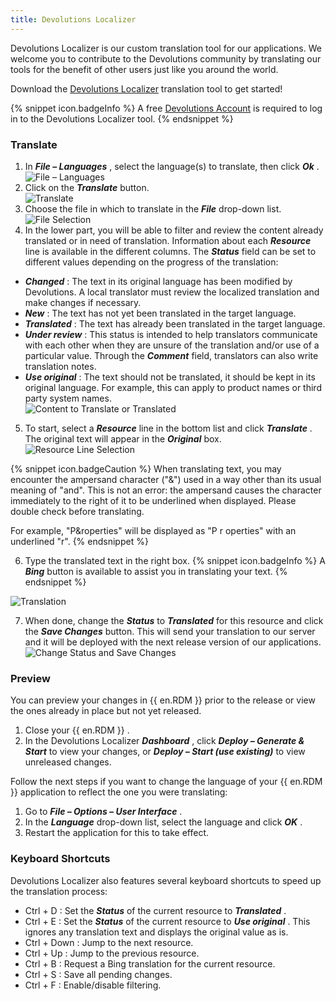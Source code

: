 ```yaml
---
title: Devolutions Localizer
---
```

Devolutions Localizer is our custom translation tool for our applications. We welcome you to contribute to the Devolutions community by translating our tools for the benefit of other users just like you around the world. 

Download the [Devolutions Localizer](https://devolutions.net/localizer) translation tool to get started! 

{% snippet icon.badgeInfo %} 
A free [Devolutions Account](/cloud/devolutions-account/create-devolutions-account/) is required to log in to the Devolutions Localizer tool. 
{% endsnippet %}
 
### Translate 

1. In ***File – Languages*** , select the language(s) to translate, then click ***Ok*** .  
![File – Languages](/img/en/rdm/windows/RdmWin4049.png) 
1. Click on the ***Translate*** button.  
![Translate](/img/en/rdm/windows/RDMWin2131.png) 
1. Choose the file in which to translate in the ***File*** drop-down list.  
![File Selection](/img/en/rdm/windows/RDMWin2132.png) 
1. In the lower part, you will be able to filter and review the content already translated or in need of translation. Information about each ***Resource*** line is available in the different columns. The ***Status*** field can be set to different values depending on the progress of the translation:  

* ***Changed*** : The text in its original language has been modified by Devolutions. A local translator must review the localized translation and make changes if necessary. 
* ***New*** : The text has not yet been translated in the target language. 
* ***Translated*** : The text has already been translated in the target language. 
* ***Under review*** : This status is intended to help translators communicate with each other when they are unsure of the translation and/or use of a particular value. Through the ***Comment*** field, translators can also write translation notes. 
* ***Use original*** : The text should not be translated, it should be kept in its original language. For example, this can apply to product names or third party system names.  
![Content to Translate or Translated](/img/en/rdm/windows/RdmWin4050.png) 
5. To start, select a ***Resource*** line in the bottom list and click ***Translate*** . The original text will appear in the ***Original*** box.  
![Resource Line Selection](/img/en/rdm/windows/RDMWin2133.png) 

{% snippet icon.badgeCaution %} 
When translating text, you may encounter the ampersand character (&quot;&amp;&quot;) used in a way other than its usual meaning of &quot;and&quot;. This is not an error: the ampersand causes the character immediately to the right of it to be underlined when displayed. Please double check before translating.  

For example, &quot;P&amp;roperties&quot; will be displayed as &quot;P r operties&quot; with an underlined &quot;r&quot;. 
{% endsnippet %}
 
6. Type the translated text in the right box. 
{% snippet icon.badgeInfo %} 
A ***Bing*** button is available to assist you in translating your text. 
{% endsnippet %}
 
![Translation](/img/en/rdm/windows/clip11554.png) 

7. When done, change the ***Status*** to ***Translated*** for this resource and click the ***Save Changes*** button. This will send your translation to our server and it will be deployed with the next release version of our applications.  
![Change Status and Save Changes](/img/en/rdm/windows/RDMWin2134.png) 

### Preview 

You can preview your changes in {{ en.RDM }} prior to the release or view the ones already in place but not yet released. 

1. Close your {{ en.RDM }} . 
1. In the Devolutions Localizer ***Dashboard*** , click ***Deploy – Generate &amp; Start*** to view your changes, or ***Deploy – Start (use existing)*** to view unreleased changes.  

Follow the next steps if you want to change the language of your {{ en.RDM }} application to reflect the one you were translating:  

1. Go to ***File – Options – User Interface*** . 
1. In the ***Language*** drop-down list, select the language and click ***OK*** . 
1. Restart the application for this to take effect. 

### Keyboard Shortcuts 

Devolutions Localizer also features several keyboard shortcuts to speed up the translation process:  

* Ctrl + D : Set the ***Status*** of the current resource to ***Translated*** . 
* Ctrl + E : Set the ***Status*** of the current resource to ***Use original*** . This ignores any translation text and displays the original value as is. 
* Ctrl + Down : Jump to the next resource. 
* Ctrl + Up : Jump to the previous resource. 
* Ctrl + B : Request a Bing translation for the current resource. 
* Ctrl + S : Save all pending changes. 
* Ctrl + F : Enable/disable filtering. 

